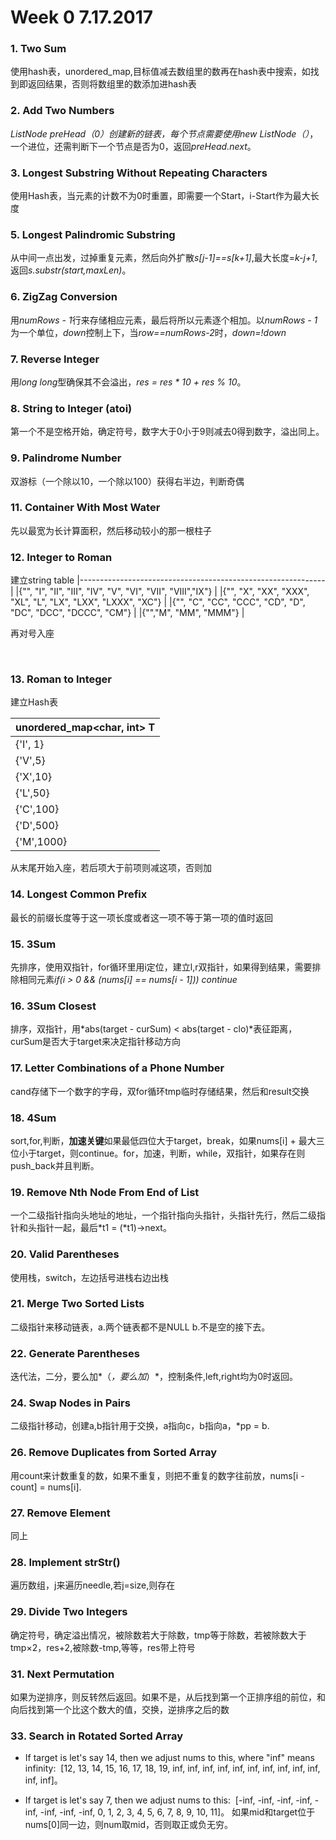 # Week 0 7.17.2017

### 1. Two Sum
使用hash表，unordered_map,目标值减去数组里的数再在hash表中搜索，如找到即返回结果，否则将数组里的数添加进hash表

### 2. Add Two Numbers
*ListNode preHead（0）*创建新的链表，每个节点需要使用*new ListNode（）*，一个进位，还需判断下一个节点是否为0，返回*preHead.next*。

### 3. Longest Substring Without Repeating Characters
使用Hash表，当元素的计数不为0时重置，即需要一个Start，i-Start作为最大长度

### 5. Longest Palindromic Substring
从中间一点出发，过掉重复元素，然后向外扩散*s[j-1]==s[k+1]*,最大长度=*k-j+1*,返回*s.substr(start,maxLen)*。

### 6. ZigZag Conversion
用*numRows - 1*行来存储相应元素，最后将所以元素逐个相加。以*numRows - 1*为一个单位，*down*控制上下，当*row==numRows-2*时，*down=!down*

### 7. Reverse Integer
用*long long*型确保其不会溢出，*res = res * 10 + res % 10*。

### 8. String to Integer (atoi)
第一个不是空格开始，确定符号，数字大于0小于9则减去0得到数字，溢出同上。

### 9. Palindrome Number
双游标（一个除以10，一个除以100）获得右半边，判断奇偶

### 11. Container With Most Water
先以最宽为长计算面积，然后移动较小的那一根柱子

### 12. Integer to Roman
建立string table
|-------------------------------------------------------------|
|{"", "I", "II", "III", "IV", "V", "VI", "VII", "VIII","IX"} | 
|{"", "X", "XX", "XXX", "XL", "L", "LX", "LXX", "LXXX", "XC"} | 
|{"", "C", "CC", "CCC", "CD", "D", "DC", "DCC", "DCCC", "CM"} | 
|{"","M", "MM", "MMM"}                                        |

再对号入座
                          

                
### 13. Roman to Integer
建立Hash表

| unordered_map<char, int> T  |
| --------------------------- |
| {'I', 1}                    |
| {'V',5}                     |
| {'X',10}                    |
| {'L',50}                    |
| {'C',100}                   |
| {'D',500}                   |
| {'M',1000}                  |

从末尾开始入座，若后项大于前项则减这项，否则加

### 14. Longest Common Prefix
最长的前缀长度等于这一项长度或者这一项不等于第一项的值时返回

### 15. 3Sum
先排序，使用双指针，for循环里用i定位，建立l,r双指针，如果得到结果，需要排除相同元素*if(i > 0 && (nums[i] == nums[i - 1])) continue*
                    
### 16. 3Sum Closest
排序，双指针，用*abs(target - curSum) < abs(target - clo)*表征距离，curSum是否大于target来决定指针移动方向

### 17. Letter Combinations of a Phone Number
cand存储下一个数字的字母，双for循环tmp临时存储结果，然后和result交换

### 18. 4Sum
sort,for,判断，**加速关键**如果最低四位大于target，break，如果nums[i] + 最大三位小于target，则continue。for，加速，判断，while，双指针，如果存在则push_back并且判断。

### 19. Remove Nth Node From End of List
一个二级指针指向头地址的地址，一个指针指向头指针，头指针先行，然后二级指针和头指针一起，最后*t1 = (*t1)->next。

### 20. Valid Parentheses
使用栈，switch，左边括号进栈右边出栈

### 21. Merge Two Sorted Lists
二级指针来移动链表，a.两个链表都不是NULL b.不是空的接下去。

### 22. Generate Parentheses
迭代法，二分，要么加*（*，要么加*）*，控制条件,left,right均为0时返回。

### 24. Swap Nodes in Pairs
二级指针移动，创建a,b指针用于交换，a指向c，b指向a，*pp = b.

### 26. Remove Duplicates from Sorted Array
用count来计数重复的数，如果不重复，则把不重复的数字往前放，nums[i - count] = nums[i].

###  27. Remove Element
同上

### 28. Implement strStr()
遍历数组，j来遍历needle,若j=size,则存在

### 29. Divide Two Integers
确定符号，确定溢出情况，被除数若大于除数，tmp等于除数，若被除数大于tmp×2，res+2,被除数-tmp,等等，res带上符号

### 31. Next Permutation
如果为逆排序，则反转然后返回。如果不是，从后找到第一个正排序组的前位，和向后找到第一个比这个数大的值，交换，逆排序之后的数

### 33. Search in Rotated Sorted Array
- If target is let's say 14, then we adjust nums to this, where "inf" means infinity:
  [12, 13, 14, 15, 16, 17, 18, 19, inf, inf, inf, inf, inf, inf, inf, inf, inf, inf, inf, inf]。

- If target is let's say 7, then we adjust nums to this:
  [-inf, -inf, -inf, -inf, -inf, -inf, -inf, -inf, 0, 1, 2, 3, 4, 5, 6, 7, 8, 9, 10, 11]。
如果mid和target位于nums[0]同一边，则num取mid，否则取正或负无穷。
